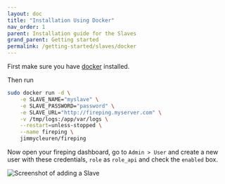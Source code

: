 ```yaml
---
layout: doc
title: "Installation Using Docker"
nav_order: 1
parent: Installation guide for the Slaves
grand_parent: Getting started
permalink: /getting-started/slaves/docker
---
```


First make sure you have [docker](http://www.docker.com) installed.

Then run
```bash
sudo docker run -d \
    -e SLAVE_NAME="myslave" \
    -e SLAVE_PASSWORD="password" \
    -e SLAVE_URL="http://fireping.myserver.com" \
    -v /tmp/logs:/app/var/logs \
    --restart=unless-stopped \
    --name fireping \
    jimmycleuren/fireping
```

Now open your fireping dashboard, go to `Admin > User` and create a new user with these credentials, `role` as `role_api` and check the `enabled` box.

![Screenshot of adding a Slave](../../assets/img/adding_slave_user.png)